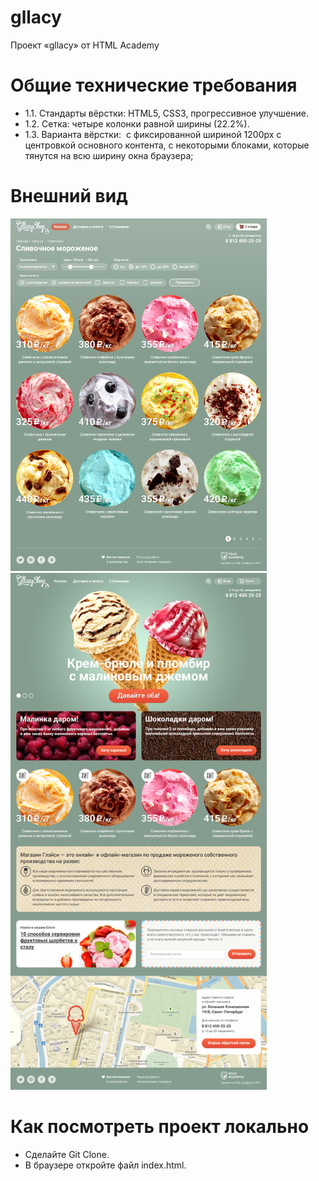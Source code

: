 # gllacy
Проект «gllacy» от HTML Academy

# Общие технические требования
* 1.1. Стандарты вёрстки: HTML5, CSS3, прогрессивное улучшение. 
* 1.2. Сетка: четыре колонки равной ширины (22.2%). 
* 1.3. Варианта вёрстки: 
       с фиксированной шириной 1200px с центровкой основного контента, с некоторыми блоками, которые тянутся на всю ширину окна браузера; 
    
# Внешний вид

 <img src="/preview/gllacy-catalog-1200.jpg" alt="drawing" width="410"/>
 <img src="/preview/gllacy-index-1200.jpg" alt="drawing" width="410"/> 


# Как посмотреть проект локально
*  Сделайте Git Clone. 
*  В браузере откройте файл index.html. 
